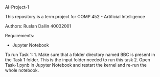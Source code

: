 AI-Project-1

This repository is a term project for COMP 452 - Artificial Intelligence

Authors:
Ruslan Dallin 40032001
 
Requirements: 
- Jupyter Notebook 


To run Task 1:
	1. Make sure that a folder directory named BBC is present in the Task 1 folder. This is the input folder needed to run this task
	2. Open Task-1.pynb in Jupyter Notebook and restart the kernel and re-run the whole notebook. 


